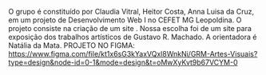 O grupo é constituído por Claudia Vitral, Heitor Costa, Anna Luisa da Cruz, em um projeto de Desenvolvimento Web I no CEFET MG Leopoldina.
O projeto consiste na criação de um site . Nossa escolha foi de um site para exposição dos trabalhos artísticos de Gustavo R. Machado.
A orientadora é Natália da Mata.
PROJETO NO FIGMA: https://www.figma.com/file/kt1x6sG3kYaxVQxl8WnkNi/GRM-Artes-Visuais?type=design&node-id=0-1&mode=design&t=oMwXyKvt9b67VCYM-0
